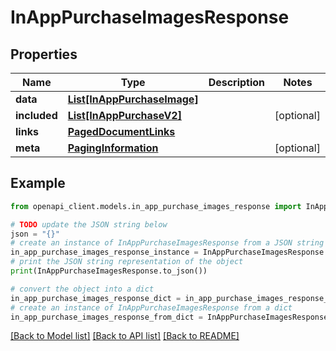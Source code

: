 # InAppPurchaseImagesResponse


## Properties

Name | Type | Description | Notes
------------ | ------------- | ------------- | -------------
**data** | [**List[InAppPurchaseImage]**](InAppPurchaseImage.md) |  | 
**included** | [**List[InAppPurchaseV2]**](InAppPurchaseV2.md) |  | [optional] 
**links** | [**PagedDocumentLinks**](PagedDocumentLinks.md) |  | 
**meta** | [**PagingInformation**](PagingInformation.md) |  | [optional] 

## Example

```python
from openapi_client.models.in_app_purchase_images_response import InAppPurchaseImagesResponse

# TODO update the JSON string below
json = "{}"
# create an instance of InAppPurchaseImagesResponse from a JSON string
in_app_purchase_images_response_instance = InAppPurchaseImagesResponse.from_json(json)
# print the JSON string representation of the object
print(InAppPurchaseImagesResponse.to_json())

# convert the object into a dict
in_app_purchase_images_response_dict = in_app_purchase_images_response_instance.to_dict()
# create an instance of InAppPurchaseImagesResponse from a dict
in_app_purchase_images_response_from_dict = InAppPurchaseImagesResponse.from_dict(in_app_purchase_images_response_dict)
```
[[Back to Model list]](../README.md#documentation-for-models) [[Back to API list]](../README.md#documentation-for-api-endpoints) [[Back to README]](../README.md)



